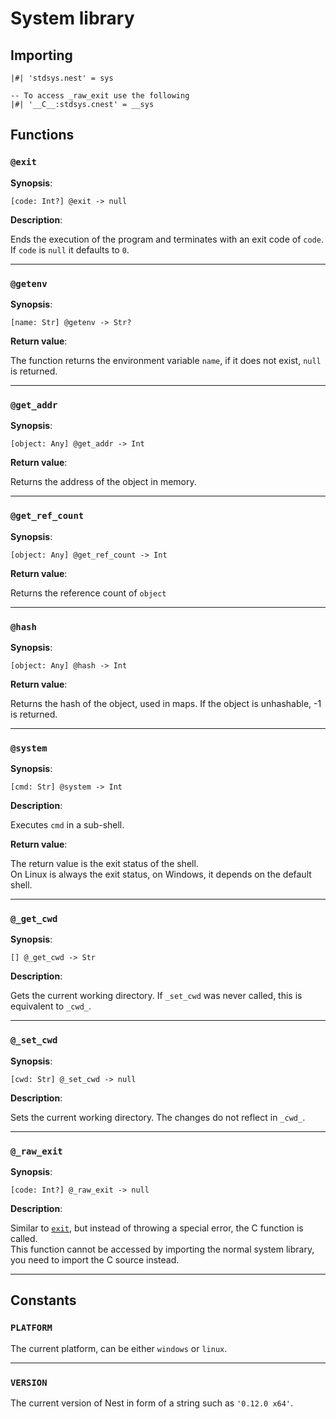 # System library

## Importing

```nest
|#| 'stdsys.nest' = sys

-- To access _raw_exit use the following
|#| '__C__:stdsys.cnest' = __sys
```

## Functions

### `@exit`

**Synopsis**:

`[code: Int?] @exit -> null`

**Description**:

Ends the execution of the program and terminates with an exit code of `code`.  
If `code` is `null` it defaults to `0`.

---

### `@getenv`

**Synopsis**:

`[name: Str] @getenv -> Str?`

**Return value**:

The function returns the environment variable `name`, if it does not exist,
`null` is returned.

---

### `@get_addr`

**Synopsis**:

`[object: Any] @get_addr -> Int`

**Return value**:

Returns the address of the object in memory.

---

### `@get_ref_count`

**Synopsis**:

`[object: Any] @get_ref_count -> Int`

**Return value**:

Returns the reference count of `object`

---

### `@hash`

**Synopsis**:

`[object: Any] @hash -> Int`

**Return value**:

Returns the hash of the object, used in maps. If the object is unhashable, -1 is
returned.

---

### `@system`

**Synopsis**:

`[cmd: Str] @system -> Int`

**Description**:

Executes `cmd` in a sub-shell.

**Return value**:

The return value is the exit status of the shell.  
On Linux is always the exit status, on Windows, it depends on the default shell.

---

### `@_get_cwd`

**Synopsis**:

`[] @_get_cwd -> Str`

**Description**:

Gets the current working directory. If `_set_cwd` was never called, this is
equivalent to `_cwd_`.

---

### `@_set_cwd`

**Synopsis**:

`[cwd: Str] @_set_cwd -> null`

**Description**:

Sets the current working directory. The changes do not reflect in `_cwd_`.

---

### `@_raw_exit`

**Synopsis**:

`[code: Int?] @_raw_exit -> null`

**Description**:

Similar to [`exit`](#exit), but instead of throwing a special error, the C
function is called.  
This function cannot be accessed by importing the normal system library, you
need to import the C source instead.

---

## Constants

### `PLATFORM`

The current platform, can be either `windows` or `linux`.

---

### `VERSION`

The current version of Nest in form of a string such as `'0.12.0 x64'`.
